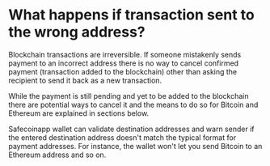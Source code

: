 # What happens if transaction sent to the wrong address?

Blockchain transactions are irreversible. If someone mistakenly sends payment to an incorrect address there is no way to cancel confirmed payment (transaction added to the blockchain) other than asking the recipient to send it back as a new transaction.

While the payment is still pending and yet to be added to the blockchain there are potential ways to cancel it and the means to do so for Bitcoin and Ethereum are explained in sections below.

Safecoinapp wallet can validate destination addresses and warn sender if the entered destination address doesn't match the typical format for payment addresses. For instance, the wallet won't let you send Bitcoin to an Ethereum address and so on.


